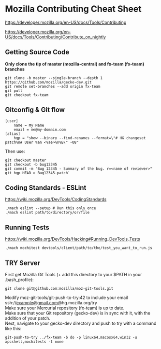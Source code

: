 # Mozilla Contributing Cheat Sheet

https://developer.mozilla.org/en-US/docs/Tools/Contributing

https://developer.mozilla.org/en-US/docs/Tools/Contributing/Contribute_on_nightly

## Getting Source Code 
**Only clone the tip of master (mozilla-central) and fx-team (fx-team) branches**
```
git clone -b master --single-branch --depth 1 https://github.com/mozilla/gecko-dev.git
git remote set-branches --add origin fx-team
git pull
git checkout fx-team
```

## Gitconfig & Git flow
```
[user]
    name = My Name
    email = me@my-domain.com
[alias]
	hgp = "show --binary --find-renames --format=\"# HG changeset patch%n# User %an <%ae>%n%B\" -U8"
```
Then use:
```
git checkout master
git checkout -b bug12345
git commit -m "Bug 12345 - Summary of the bug. r=<name of reviewer>"
git hgp HEAD > Bug12345.patch`
```

## Coding Standards - ESLint
https://wiki.mozilla.org/DevTools/CodingStandards
```
./mach eslint --setup # Run this only once
./mach eslint path/to/directory/or/file
```

## Running Tests
https://wiki.mozilla.org/DevTools/Hacking#Running_DevTools_Tests
```
./mach mochitest devtools/client/path/to/the/test_you_want_to_run.js
```

## TRY Server
First get Mozilla Git Tools (+ add this directory to your $PATH in your .bash_profile):
```
git clone git@github.com:mozilla/moz-git-tools.git
```
Modify moz-git-tools/git-push-to-try:42 to include your email ssh://example@gmail.com@hg.mozilla.org/try  
Make sure your Mercurial repository (fx-team) is up to date.  
Make sure that your Git repository (gecko-dev) is in sync with it, with the addition of your patch.  
Next, navigate to your gecko-dev directory and push to try with a command like this:
```
git-push-to-try ../fx-team -b do -p linux64,macosx64,win32 -u xpcshell,mochitests -t none
```